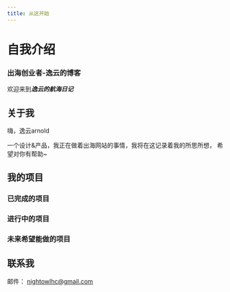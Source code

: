 ```yaml
---
title: 从这开始
---
```

# 自我介绍

### 出海创业者-逸云的博客

欢迎来到***逸云的航海日记***

## 关于我

嗨，逸云arnold

一个设计&产品，我正在做着出海网站的事情，我将在这记录着我的所思所想，
希望对你有帮助~


## 我的项目


### 已完成的项目
### 进行中的项目


### 未来希望能做的项目


## 联系我
邮件： nightowlhc@gmail.com